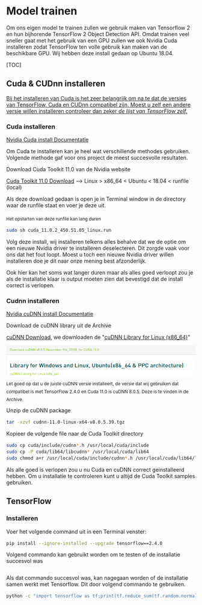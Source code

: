 # Model trainen

Om ons eigen model te trainen zullen we gebruik maken van Tensorflow 2 en hun bijhorende TensorFlow 2 Object Detection API. Omdat trainen veel sneller gaat met het gebruik van een GPU zullen we ook Nvidia Cuda installeren zodat TensorFlow ten volle gebruik kan maken van de beschikbare GPU. Wij hebben deze install gedaan op Ubuntu 18.04.

[TOC]

## Cuda & CUDnn installeren

<u>Bij het installeren van Cuda is het zeer belangrijk om na te dat de versies van TensorFlow, Cuda en CUDnn compatibel zijn. Moest u zelf een andere versie willen installeren controleer dan zeker [*de lijst van TensorFlow zelf.*](https://www.tensorflow.org/install/source#gpu "Tensorflow Compatibility List")</u>

### Cuda installeren

[Nvidia Cuda install Documentatie](https://docs.nvidia.com/cuda/cuda-installation-guide-linux/index.html "Nvidia Documentatie")

Om Cuda te installeren kan je heel wat verschillende methodes gebruiken. Volgende methode gaf voor ons project de meest succesvolle resultaten.

Download Cuda Toolkit 11.0 van de Nvidia website

   [Cuda Toolkit 11.0 Download](https://developer.nvidia.com/cuda-11.0-download-archive?target_os=Linux&amp;target_arch=x86_64&amp;target_distro=Ubuntu&amp;target_version=1804 "Cuda Toolkit 11.0") -->  Linux > x86_64 < Ubuntu < 18.04 < runfile (local) 

Als deze download gedaan is open je in Terminal window in de directory waar de runfile staat en voer je deze uit.

<sub>Het opstarten van deze runfile kan lang duren </sub>

```bash
sudo sh cuda_11.0.2_450.51.05_linux.run
```

   Volg deze install, wij installeren telkens alles behalve dat we de optie om een nieuwe Nvidia driver te installeren deselecteren. Dit zorgde vaak voor ons dat het fout loopt. Moest u toch een nieuwe Nvidia driver willen installeren doe je dit naar onze mening best afzonderlijk.

   Ook hier kan het soms wat langer duren maar als alles goed verloopt zou je als de installatie klaar is output moeten zien dat bevestigd dat de install correct is verlopen.

### Cudnn installeren

[Nvidia cuDNN install Documentatie](https://docs.nvidia.com/deeplearning/cudnn/install-guide/index.html "Nvidia cuDNN install Documentatie]")

Download de cuDNN library uit de Archive

   [cuDNN Download](https://developer.nvidia.com/rdp/cudnn-download "cuDNN Download"), we downloaden de "[cuDNN Library for Linux (x86_64)](https://developer.nvidia.com/compute/machine-learning/cudnn/secure/8.0.5/11.0_20201106/cudnn-11.0-linux-x64-v8.0.5.39.tgz)"

   ![image-20210226130742952](https://github.com/lucacelea/Afstudeerproject/blob/main/Documentatie/docs_images/model%20trainen/image-20210226130742952.png)
<sub>Let goed op dat u de juiste cuDNN versie installeert, de versie dat wij gebruiken dat compatibel is met TensorFlow 2.4.0 en Cuda 11.0 is cuDNN 8.0.5. Deze is te vinden in de Archive.</sub>

Unzip de cuDNN package

```bash
tar -xzvf cudnn-11.0-linux-x64-v8.0.5.39.tgz
```
Kopieer de volgende file naar de Cuda Toolkit directory

```bash
sudo cp cuda/include/cudnn*.h /usr/local/cuda/include 
sudo cp -P cuda/lib64/libcudnn* /usr/local/cuda/lib64 
sudo chmod a+r /usr/local/cuda/include/cudnn*.h /usr/local/cuda/lib64/libcudnn*
```

Als alle goed is verlopen zou u nu Cuda en cuDNN correct geinstalleerd hebben. Om u installatie te controleren kunt u altijd de Cuda Toolkit samples gebruiken. 

## TensorFlow

### Installeren

Voer het volgende command uit in een Terminal venster:

```bash
pip install --ignore-installed --upgrade tensorflow==2.4.0
```

Volgend commando kan gebruikt worden om te testen of de installatie succesvol was

```

```

Als dat commando succesvol was, kan nagegaan worden of de installatie samen werkt met Tensorflow. Dit door volgend commando te gebruiken.

```bash
python -c "import tensorflow as tf;print(tf.reduce_sum(tf.random.normal([1000, 1000])))"
```
